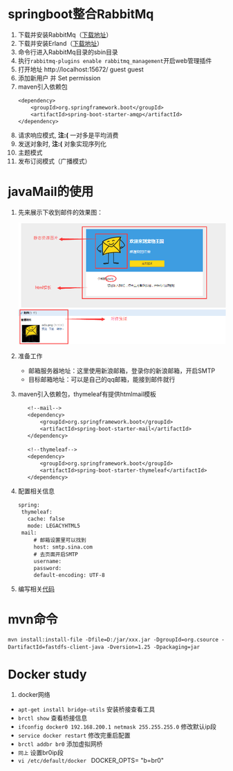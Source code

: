 # springboot整合RabbitMq
1. 下载并安装RabbitMq（[下载地址](https://www.rabbitmq.com/download.html)）
2. 下载并安装Erland（[下载地址](https://www.rabbitmq.com/download.html)）
3. 命令行进入RabbitMq目录的sbin目录
4. 执行`rabbitmq-plugins enable rabbitmq_management`开启web管理插件
5. 打开地址 http://localhost:15672/ guest guest
6. 添加新用户 并 Set permission
7. maven引入依赖包
    ```
    <dependency>
        <groupId>org.springframework.boot</groupId>
        <artifactId>spring-boot-starter-amqp</artifactId>
    </dependency>
    ```
8. 请求响应模式, **注:(** 一对多是平均消费
9. 发送对象时, **注:(** 对象实现序列化
10. 主题模式
11. 发布订阅模式（广播模式）

# javaMail的使用
1. 先来展示下收到邮件的效果图：
    
    ![](/springboot-rabbitmq/src/main/resources/static/img/QQ图片20171214160014.png "邮件效果图")
2. 准备工作
    * 邮箱服务器地址：这里使用新浪邮箱，登录你的新浪邮箱，开启SMTP
    * 目标邮箱地址：可以是自己的qq邮箱，能接到邮件就行
3. maven引入依赖包，thymeleaf有提供htmlmail模板
   ```
      <!--mail-->
      <dependency>
          <groupId>org.springframework.boot</groupId>
          <artifactId>spring-boot-starter-mail</artifactId>
      </dependency>

      <!--thymeleaf-->
      <dependency>
          <groupId>org.springframework.boot</groupId>
          <artifactId>spring-boot-starter-thymeleaf</artifactId>
      </dependency>
   ```
4. 配置相关信息
    ```
   spring:  
     thymeleaf:
       cache: false
       mode: LEGACYHTML5
     mail:
         # 邮箱设置里可以找到
         host: smtp.sina.com
         # 去页面开启SMTP
         username:
         password:
         default-encoding: UTF-8
    ```
5. 编写相关[代码](https://github.com/yy1193889747/springboot-demo/blob/master/springboot-rabbitmq/src/main/java/com/ocly/util/SendMail.java)

# mvn命令
`mvn install:install-file -Dfile=D:/jar/xxx.jar -DgroupId=org.csource -DartifactId=fastdfs-client-java -Dversion=1.25 -Dpackaging=jar`

# Docker study
1. docker网络
 * `apt-get install bridge-utils` 安装桥接查看工具
 * `brctl show` 查看桥接信息
 * `ifconfig docker0 192.168.200.1 netmask 255.255.255.0` 修改默认ip段
 * `service docker restart` 修改完重启配置
 * `brctl addbr br0` 添加虚拟网桥
 * `同上` 设置br0ip段
 * `vi /etc/default/docker `  DOCKER_OPTS= "b=br0"